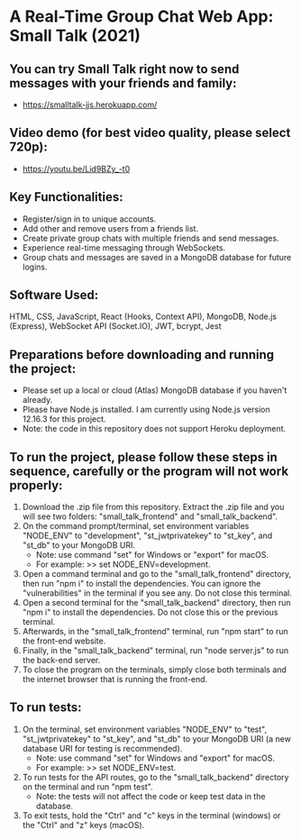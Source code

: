 # A Real-Time Group Chat Web App: Small Talk (2021)

## You can try Small Talk right now to send messages with your friends and family:
* https://smalltalk-jjs.herokuapp.com/

## Video demo (for best video quality, please select 720p):
* https://youtu.be/Lid9BZy_-t0

## Key Functionalities:
* Register/sign in to unique accounts.
* Add other and remove users from a friends list.
* Create private group chats with multiple friends and send messages.
* Experience real-time messaging through WebSockets.
* Group chats and messages are saved in a MongoDB database for future logins.

## Software Used: 
HTML, CSS, JavaScript, React (Hooks, Context API), MongoDB, Node.js (Express), WebSocket API (Socket.IO), JWT, bcrypt, Jest

## Preparations before downloading and running the project:
* Please set up a local or cloud (Atlas) MongoDB database if you haven't already.
* Please have Node.js installed. I am currently using Node.js version 12.16.3 for this project.
* Note: the code in this repository does not support Heroku deployment.

## To run the project, please follow these steps in sequence, carefully or the program will not work properly:
1. Download the .zip file from this repository. Extract the .zip file and you will see two folders: "small_talk_frontend" and "small_talk_backend".
1. On the command prompt/terminal, set environment variables "NODE_ENV" to "development", "st_jwtprivatekey" to "st_key", and "st_db" to your MongoDB URI.
   * Note: use command "set" for Windows or "export" for macOS.
   * For example: >> set NODE_ENV=development.
1. Open a command terminal and go to the "small_talk_frontend" directory, then run "npm i" to install the dependencies. You can ignore the "vulnerabilities" in the terminal if you see any. Do not close this terminal.
1. Open a second terminal for the "small_talk_backend" directory, then run "npm i" to install the dependencies. Do not close this or the previous terminal.
1. Afterwards, in the "small_talk_frontend" terminal, run "npm start" to run the front-end website.
1. Finally, in the "small_talk_backend" terminal, run "node server.js" to run the back-end server.
1. To close the program on the terminals, simply close both terminals and the internet browser that is running the front-end.

## To run tests:
1. On the terminal, set environment variables "NODE_ENV" to "test", "st_jwtprivatekey" to "st_key", and "st_db" to your MongoDB URI (a new database URI for testing is recommended).
   * Note: use command "set" for Windows and "export" for macOS.
   * For example: >> set NODE_ENV=test.
1. To run tests for the API routes, go to the "small_talk_backend" directory on the terminal and run "npm test".
   * Note: the tests will not affect the code or keep test data in the database.
1. To exit tests, hold the "Ctrl" and "c" keys in the terminal (windows) or the "Ctrl" and "z" keys (macOS).
